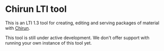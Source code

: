 # Chirun LTI tool

This is an LTI 1.3 tool for creating, editing and serving packages of material with [Chirun](https://chirun.org.uk).

This tool is still under active development. We don't offer support with running your own instance of this tool yet.
